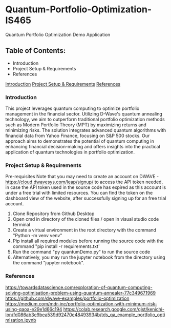 # Quantum-Portfolio-Optimization-IS465
Quantum Portfolio Optimization Demo Application

## Table of Contents:
- Introduction
- Project Setup & Requirements
- References

[Introduction](#intro)
[Project Setup & Requirements](#setup)
[References](#reference)

<h3 id="intro">Introduction</h3>

This project leverages quantum computing to optimize portfolio management in the financial sector. Utilizing D-Wave's quantum annealing technology, we aim to outperform traditional portfolio optimization methods such as Modern Portfolio Theory (MPT) by maximizing returns and minimizing risks. The solution integrates advanced quantum algorithms with financial data from Yahoo Finance, focusing on S&P 500 stocks. Our approach aims to demonstrates the potential of quantum computing in enhancing financial decision-making and offers insights into the practical application of quantum technologies in portfolio optimization.

<h3 id="setup">Project Setup & Requirements</h3>

Pre-requisites 
Note that you may need to create an account on DWAVE - https://cloud.dwavesys.com/leap/signup/ to access the API token needed, in case the API token used in the source code has expired as this account is under a free trial with limited resources. You can find the token on the dashboard view of the website, after successfully signing up for an free trial account.

1. Clone Repository from Github Desktop
2. Open cmd in directory of the cloned files / open in visual studio code terminal
3. Create a virtual environment in the root directory with the command "Python -m venv venv"
4. Pip install all required modules before running the source code with the command "pip install -r requirements.txt'
5. Run the command "py quantumDemo.py" to run the source code
6. Alternatively, you may run the jupyter notebook from the directory using the command "jupyter notebook".



<h3 id="reference">References</h3>

https://towardsdatascience.com/exploration-of-quantum-computing-solving-optimisation-problem-using-quantum-annealer-77c349671969
https://github.com/dwave-examples/portfolio-optimization
https://medium.com/mdr-inc/portfolio-optimization-with-minimum-risk-using-qaoa-e29e1d66c194
https://colab.research.google.com/gist/kenichi-lon/fd086ab3e9bea539d92470e48493934b/tds_qa_example_portfolio_optimisation.ipynb

